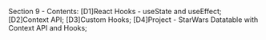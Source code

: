 Section 9 - Contents: 
[D1]React Hooks - useState and useEffect; 
[D2]Context API; 
[D3]Custom Hooks; 
[D4]Project - StarWars Datatable with Context API and Hooks; 
